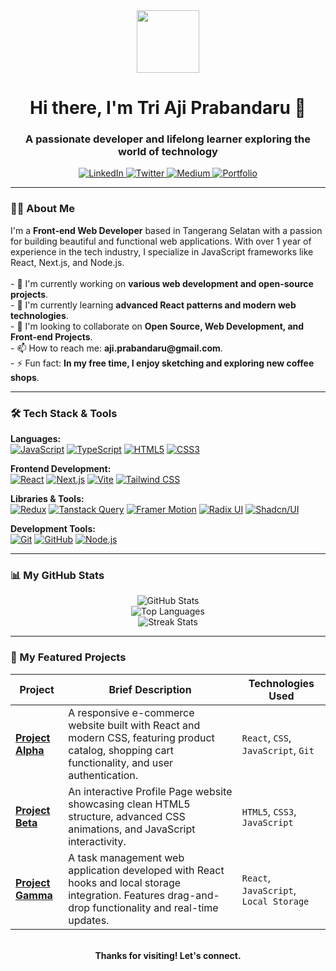 <div id="header" align="center">
  <img src="https://media.giphy.com/media/M9gbBd9nbDrOTu1Mqx/giphy.gif" width="100"/>
  <h1>
    Hi there, I'm Tri Aji Prabandaru 👋
  </h1>
  <h3>
    A passionate developer and lifelong learner exploring the world of technology
  </h3>
  <a href="https://www.linkedin.com/in/tri-aji-prabandaru-76200742/" target="_blank">
    <img src="https://img.shields.io/badge/LinkedIn-0077B5?style=for-the-badge&logo=linkedin&logoColor=white" alt="LinkedIn"/>
  </a>
  <a href="https://x.com/notadevright" target="_blank">
    <img src="https://img.shields.io/badge/Twitter-1DA1F2?style=for-the-badge&logo=twitter&logoColor=white" alt="Twitter"/>
  </a>
  <a href="https://medium.com/@notadevright" target="_blank">
    <img src="https://img.shields.io/badge/Medium-12100E?style=for-the-badge&logo=medium&logoColor=white" alt="Medium"/>
  </a>
  <a href="https://nnndaru.github.io/profile-page/" target="_blank">
    <img src="https://img.shields.io/badge/Portfolio-FF5722?style=for-the-badge&logo=firefox&logoColor=white" alt="Portfolio"/>
  </a>
</div>

---

### 👨‍💻 About Me

<p align="left">
I'm a <strong>Front-end Web Developer</strong> based in Tangerang Selatan with a passion for building beautiful and functional web applications. With over 1 year of experience in the tech industry, I specialize in JavaScript frameworks like React, Next.js, and Node.js.
<br><br>
- 🔭 I'm currently working on <strong>various web development and open-source projects</strong>.
<br>
- 🌱 I'm currently learning <strong>advanced React patterns and modern web technologies</strong>.
<br>
- 👯 I'm looking to collaborate on <strong>Open Source, Web Development, and Front-end Projects</strong>.
<br>
- 📫 How to reach me: <strong>aji.prabandaru@gmail.com</strong>.
<br>
- ⚡ Fun fact: <strong>In my free time, I enjoy sketching and exploring new coffee shops</strong>.
</p>

---

### 🛠️ Tech Stack & Tools

<p align="left">
  <strong>Languages:</strong><br>
  <a href="#"><img alt="JavaScript" src="https://img.shields.io/badge/JavaScript-F7DF1E?style=for-the-badge&logo=javascript&logoColor=black"></a>
  <a href="#"><img alt="TypeScript" src="https://img.shields.io/badge/TypeScript-3178C6?style=for-the-badge&logo=typescript&logoColor=white"></a>
  <a href="#"><img alt="HTML5" src="https://img.shields.io/badge/HTML5-E34F26?style=for-the-badge&logo=html5&logoColor=white"></a>
  <a href="#"><img alt="CSS3" src="https://img.shields.io/badge/CSS3-1572B6?style=for-the-badge&logo=css3&logoColor=white"></a>
  </p>

<p align="left">
  <strong>Frontend Development:</strong><br>
  <a href="#"><img alt="React" src="https://img.shields.io/badge/React-61DAFB?style=for-the-badge&logo=react&logoColor=black"></a>
  <a href="#"><img alt="Next.js" src="https://img.shields.io/badge/Next.js-000000?style=for-the-badge&logo=nextdotjs&logoColor=white"></a>
  <a href="#"><img alt="Vite" src="https://img.shields.io/badge/Vite-646CFF?style=for-the-badge&logo=vite&logoColor=white"></a>
  <a href="#"><img alt="Tailwind CSS" src="https://img.shields.io/badge/Tailwind_CSS-38B2AC?style=for-the-badge&logo=tailwind-css&logoColor=white"></a>
  </p>

<p align="left">
  <strong>Libraries & Tools:</strong><br>
  <a href="#"><img alt="Redux" src="https://img.shields.io/badge/Redux-764ABC?style=for-the-badge&logo=redux&logoColor=white"></a>
  <a href="#"><img alt="Tanstack Query" src="https://img.shields.io/badge/Tanstack_Query-FF4154?style=for-the-badge&logo=react-query&logoColor=white"></a>
  <a href="#"><img alt="Framer Motion" src="https://img.shields.io/badge/Framer_Motion-0055FF?style=for-the-badge&logo=framer&logoColor=white"></a>
  <a href="#"><img alt="Radix UI" src="https://img.shields.io/badge/Radix_UI-161618?style=for-the-badge&logo=radixui&logoColor=white"></a>
  <a href="#"><img alt="Shadcn/UI" src="https://img.shields.io/badge/Shadcn/UI-000000?style=for-the-badge&logo=shadcnui&logoColor=white"></a>
  </p>

<p align="left">
  <strong>Development Tools:</strong><br>
  <a href="#"><img alt="Git" src="https://img.shields.io/badge/Git-F05032?style=for-the-badge&logo=git&logoColor=white"></a>
  <a href="#"><img alt="GitHub" src="https://img.shields.io/badge/GitHub-181717?style=for-the-badge&logo=github&logoColor=white"></a>
  <a href="#"><img alt="Node.js" src="https://img.shields.io/badge/Node.js-339933?style=for-the-badge&logo=nodedotjs&logoColor=white"></a>
  </p>

---

### 📊 My GitHub Stats

<div align="center">
  <img src="https://github-readme-stats.vercel.app/api?username=nnndaru&show_icons=true&theme=radical&count_private=true" alt="GitHub Stats" />
  <br>
  <img src="https://github-readme-stats.vercel.app/api/top-langs/?username=nnndaru&layout=compact&theme=radical" alt="Top Languages" />
  <br>
  <img src="https://github-readme-streak-stats.herokuapp.com/?user=nnndaru&theme=radical" alt="Streak Stats" />
</div>

---

### 🚀 My Featured Projects

| Project                                       | Brief Description                                        | Technologies Used             |
| -------------------------------------------- | -------------------------------------------------------- | ------------------------------------ |
| **[Project Alpha](https://github.com/nnndaru)** | A responsive e-commerce website built with React and modern CSS, featuring product catalog, shopping cart functionality, and user authentication. | `React`, `CSS`, `JavaScript`, `Git`     |
| **[Project Beta](https://github.com/nnndaru/profile-page)** | An interactive Profile Page website showcasing clean HTML5 structure, advanced CSS animations, and JavaScript interactivity. | `HTML5`, `CSS3`, `JavaScript`    |
| **[Project Gamma](https://github.com/nnndaru)** | A task management web application developed with React hooks and local storage integration. Features drag-and-drop functionality and real-time updates. | `React`, `JavaScript`, `Local Storage`               |

<br>

<div align="center">
  <strong>Thanks for visiting! Let's connect.</strong>
</div>
